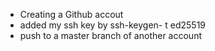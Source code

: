 - Creating a Github accout
- added my ssh key by ssh-keygen- t ed25519
- push to a master branch of another account
